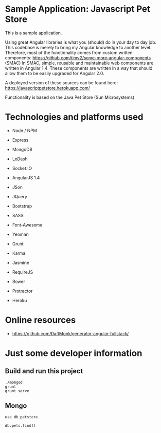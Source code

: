 # Sample Application: Javascript Pet Store

This is a sample application.

Using great Angular libraries is what you (should) do in your day to day job. This codebase is merely to bring my Angular knowledge to another level. 
Therefore, most of the functionality comes from custom written components: https://github.com/timv2/some-more-angular-components (SMAC)
In SMAC, simple, reusable and maintainable web components are written in Angular 1.4. These components are written in a way that should allow them to be easily upgraded for Angular 2.0.

A deployed version of these sources can be found here: https://javascriptpetstore.herokuapp.com/

Functionality is based on the Java Pet Store (Sun Microsystems)

# Technologies and platforms used

- Node / NPM
- Express
- MongoDB
- LoDash
- Socket.IO

- AngularJS 1.4
- JSon
- JQuery
- Bootstrap
- SASS
- Font-Awesome

- Yeoman
- Grunt
- Karma
- Jasmine
- RequireJS
- Bower
- Protractor
- Heroku

# Online resources 

- https://github.com/DaftMonk/generator-angular-fullstack/

# Just some developer information

## Build and run this project

    ./mongod
	grunt
    grunt serve
        
## Mongo

    use db petstore
    
    db.pets.find()
